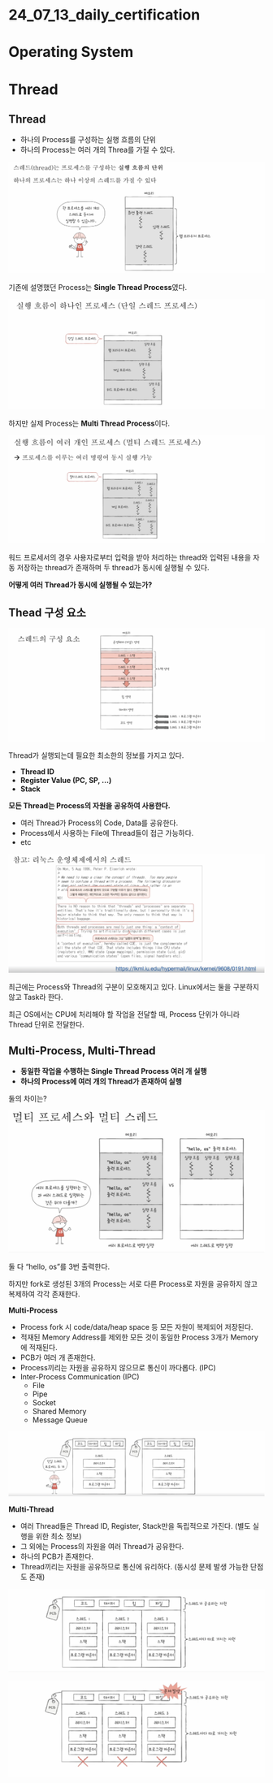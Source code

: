 # 24_07_13_daily_certification

# Operating System

# Thread

## Thread

- 하나의 Process를 구성하는 실행 흐름의 단위
- 하나의 Process는 여러 개의 Threa를 가질 수 있다.

![Untitled](Computer%20Science%200cbe1a4d2b0342d4a6f134ab5951701e/Operating%20System%20b21179dcea4b48edb29c7a0d86c077e6/Thread%2058797be739ff49a29fe998e6a581dcc7/Untitled.png)

기존에 설명했던 Process는 **Single Thread Process**였다.

![Untitled](Computer%20Science%200cbe1a4d2b0342d4a6f134ab5951701e/Operating%20System%20b21179dcea4b48edb29c7a0d86c077e6/Thread%2058797be739ff49a29fe998e6a581dcc7/Untitled%201.png)

하지만 실제 Process는 **Multi Thread Process**이다.

![Untitled](Computer%20Science%200cbe1a4d2b0342d4a6f134ab5951701e/Operating%20System%20b21179dcea4b48edb29c7a0d86c077e6/Thread%2058797be739ff49a29fe998e6a581dcc7/Untitled%202.png)

워드 프로세서의 경우 사용자로부터 입력을 받아 처리하는 thread와 입력된 내용을 자동 저장하는 thread가 존재하며 두 thread가 동시에 실행될 수 있다.

**어떻게 여러 Thread가 동시에 실행될 수 있는가?**

## Thead 구성 요소

![Untitled](Computer%20Science%200cbe1a4d2b0342d4a6f134ab5951701e/Operating%20System%20b21179dcea4b48edb29c7a0d86c077e6/Thread%2058797be739ff49a29fe998e6a581dcc7/Untitled%203.png)

Thread가 실행되는데 필요한 최소한의 정보를 가지고 있다.

- **Thread ID**
- **Register Value (PC, SP, …)**
- **Stack**

**모든 Thread는 Process의 자원을 공유하여 사용한다.**

- 여러 Thread가 Process의 Code, Data를 공유한다.
- Process에서 사용하는 File에 Thread들이 접근 가능하다.
- etc

![Untitled](Computer%20Science%200cbe1a4d2b0342d4a6f134ab5951701e/Operating%20System%20b21179dcea4b48edb29c7a0d86c077e6/Thread%2058797be739ff49a29fe998e6a581dcc7/Untitled%204.png)

최근에는 Process와 Thread의 구분이 모호해지고 있다. Linux에서는 둘을 구분하지 않고 Task라 한다.

최근 OS에서는 CPU에 처리해야 할 작업을 전달할 때, Process 단위가 아니라 Thread 단위로 전달한다.

## Multi-Process, Multi-Thread

- **동일한 작업을 수행하는 Single Thread Process 여러 개 실행**
- **하나의 Process에 여러 개의 Thread가 존재하여 실행**

둘의 차이는?

![Untitled](Computer%20Science%200cbe1a4d2b0342d4a6f134ab5951701e/Operating%20System%20b21179dcea4b48edb29c7a0d86c077e6/Thread%2058797be739ff49a29fe998e6a581dcc7/Untitled%205.png)

둘 다 “hello, os”를 3번 출력한다.

하지만 fork로 생성된 3개의 Process는 서로 다른 Process로 자원을 공유하지 않고 복제하여 각각 존재한다.

**Multi-Process**

- Process fork 시 code/data/heap space 등 모든 자원이 복제되어 저장된다.
- 적재된 Memory Address를 제외한 모든 것이 동일한 Process 3개가 Memory에 적재된다.
- PCB가 여러 개 존재한다.
- Process끼리는 자원을 공유하지 않으므로 통신이 까다롭다. (IPC)
- Inter-Process Communication (IPC)
    - File
    - Pipe
    - Socket
    - Shared Memory
    - Message Queue

![Untitled](Computer%20Science%200cbe1a4d2b0342d4a6f134ab5951701e/Operating%20System%20b21179dcea4b48edb29c7a0d86c077e6/Thread%2058797be739ff49a29fe998e6a581dcc7/Untitled%206.png)

**Multi-Thread**

- 여러 Thread들은 Thread ID, Register, Stack만을 독립적으로 가진다. (별도 실행을 위한 최소 정보)
- 그 외에는 Process의 자원을 여러 Thread가 공유한다.
- 하나의 PCB가 존재한다.
- Thread끼리는 자원을 공유하므로 통신에 유리하다. (동시성 문제 발생 가능한 단점도 존재)

![Untitled](Computer%20Science%200cbe1a4d2b0342d4a6f134ab5951701e/Operating%20System%20b21179dcea4b48edb29c7a0d86c077e6/Thread%2058797be739ff49a29fe998e6a581dcc7/Untitled%207.png)

![Untitled](Computer%20Science%200cbe1a4d2b0342d4a6f134ab5951701e/Operating%20System%20b21179dcea4b48edb29c7a0d86c077e6/Thread%2058797be739ff49a29fe998e6a581dcc7/Untitled%208.png)